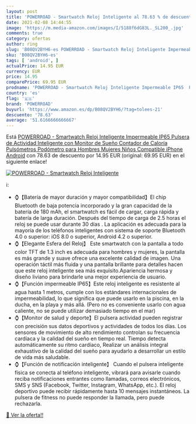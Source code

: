 ```yaml
---
layout: post
title: 'POWERROAD - Smartwatch Reloj Inteligente al 78.63 % de descuento'
date: 2021-02-08 14:44:55
image: 'https://m.media-amazon.com/images/I/5188f6dG83L._SL200_.jpg'
comments: true
category: ofertas
author: ring
slug: 'B08QV2BYH6-es POWERROAD - Smartwatch Reloj Inteligente Impermeable IP65...'
sku: 'B08QV2BYH6-es'
tags: [ 'android', ]
actualPrice: 14.95 EUR
currency: EUR
price: 14.95
comparePrice: 69.95 EUR
prodname: 'POWERROAD - Smartwatch Reloj Inteligente Impermeable IP65  Pulsera de Actividad Inteligente con Monitor de Sueño Contador de Caloría Pulsómetros Podómetro  para Hombres Mujeres Niños Compatible iPhone Android'
country: 'es'
flag: '🇪🇸'
brand: 'POWERROAD'
buyurl: 'https://www.amazon.es/dp/B08QV2BYH6/?tag=tolees-21'
descuento: '78.63'
average: '51.6166666666667'
---
```


Está [POWERROAD - Smartwatch Reloj Inteligente Impermeable IP65  Pulsera de Actividad Inteligente con Monitor de Sueño Contador de Caloría Pulsómetros Podómetro  para Hombres Mujeres Niños Compatible iPhone Android](https://www.amazon.es/dp/B08QV2BYH6/?tag=tolees-21) con 78.63 de descuento por 14.95 EUR (original: 69.95 EUR) en el siguiente enlace!

[![POWERROAD - Smartwatch Reloj Inteligente](https://m.media-amazon.com/images/I/5188f6dG83L._SL200_.jpg)](https://www.amazon.es/dp/B08QV2BYH6/?tag=tolees-21)

ℹ️:

- ⌚【Batería de mayor duración y mayor compatibilidad】El chip Bluetooth de baja potencia incorporado y la gran capacidad de la batería de 180 mAh, el smartwatch es fácil de cargar, carga rápida y batería de larga duración. Después del tiempo de carga de 2.5 horas el reloj se puede usar durante 30 días . La aplicación es adecuada para la mayoría de los teléfonos inteligentes con sistema de soporte Bluetooth 4.0 o superior: iOS 8.0 o superior, Android 4.2 o superior.
- ⌚【Elegante Esfera del Reloj】 Este smartwatch con la pantalla a todo color TFT de 1.3 inch es adecuada para hombres y mujeres, la pantalla es más grande y suave ofrece una excelente calidad de imagen. Una operación táctil más fluida y una pantalla brillante para detalles hacen que este reloj inteligente sea más exquisito.Apariencia hermosa y diseño liviano para brindarle una mejor experiencia de usuario.
- ⌚【Función impermeable IP65】Este reloj inteligente es resistente al agua hasta 1 metros, cumple con los estándares internacionales de impermeabilidad, lo que significa que puede usarlo en la piscina, en la ducha, en la playa y más allá. (Pero no es conveniente usarlo con agua caliente, no se puede utilizar demasiado tiempo en el mar)
- ⌚【Monitor de salud y deporte】El pulsera actividad pueden registrar con precisión sus datos deportivos y actividades de todos los días. Los sensores de movimiento de alto rendimiento controlan su frecuencia cardíaca y la calidad del sueño en tiempo real. Tiempo detecta automáticamente su ritmo cardíaco, Realizar un análisis integral exhaustivo de la calidad del sueño para ayudarlo a desarrollar un estilo de vida más saludable.
- ⌚【Función de notificación inteligente】 Cuando el pulsera inteligente física se conecta al teléfono inteligente, vibrará para avisarle cuando reciba notificaciones entrantes como llamadas, correos electrónicos, SMS y SNS (Facebook, Twitter, Instagram, WhatsApp, etc.). El reloj deportivo puede recibir rápidamente hasta 10 mensajes instantáneos. La pulsera de fitness no puede responder la llamada, pero puede rechazarla.

[🛒 Ver la oferta!!](https://www.amazon.es/dp/B08QV2BYH6/?tag=tolees-21)
